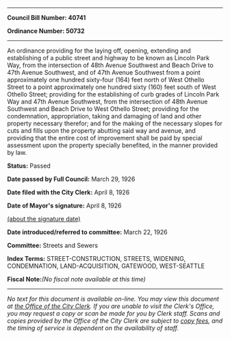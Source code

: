 

********

**Council Bill Number: 40741**
   
**Ordinance Number: 50732**
********

 An ordinance providing for the laying off, opening, extending and establishing of a public street and highway to be known as Lincoln Park Way, from the intersection of 48th Avenue Southwest and Beach Drive to 47th Avenue Southwest, and of 47th Avenue Southwest from a point approximately one hundred sixty-four (164) feet north of West Othello Street to a point approximately one hundred sixty (160) feet south of West Othello Street; providing for the establishing of curb grades of Lincoln Park Way and 47th Avenue Southwest, from the intersection of 48th Avenue Southwest and Beach Drive to West Othello Street; providing for the condemnation, appropriation, taking and damaging of land and other property necessary therefor; and for the making of the necessary slopes for cuts and fills upon the property abutting said way and avenue, and providing that the entire cost of improvement shall be paid by special assessment upon the property specially benefited, in the manner provided by law.

**Status:** Passed
   
**Date passed by Full Council:** March 29, 1926
   
**Date filed with the City Clerk:** April 8, 1926
   
**Date of Mayor's signature:** April 8, 1926
   
[(about the signature date)](/~public/approvaldate.htm)
   
   
   
**Date introduced/referred to committee:** March 22, 1926
   
**Committee:** Streets and Sewers
   
   
**Index Terms:** STREET-CONSTRUCTION, STREETS, WIDENING, CONDEMNATION, LAND-ACQUISITION, GATEWOOD, WEST-SEATTLE

**Fiscal Note:**_(No fiscal note available at this time)_
********

_No text for this document is available on-line. You may view this document at [the Office of the City Clerk](http://www.seattle.gov/leg/clerk/contactUs.htm). If you are unable to visit the Clerk's Office, you may request a copy or scan be made for you by Clerk staff. Scans and copies provided by the Office of the City Clerk are subject to [copy fees](http://clerk.seattle.gov/~public/clerkfees.htm), and the timing of service is dependent on the availability of staff._

